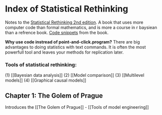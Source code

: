 # Index of Statistical Rethinking
Notes to the [Statistical Rethinking 2nd edition](https://github.com/Booleans/statistical-rethinking).
A book that uses more computer code than formal mathematics, and is more a course in r baysiean than a refrence book.
[Code snippets](http://xcelab.net/rmpubs/sr2/code.txt) from the book.

**Why use code instread of point-and-click.program?**
There are big advantages to doing statistics with text commands.  It is often the most powerfull tool and leaves your methods for replication later.


### Tools of statistical rethinking:
(1) 
[[Bayesian data analysis]]
(2) 
[[Model comparison]]
(3) 
[[Multilevel models]]
(4) 
[[Graphical causal models]]


## Chapter 1: The Golem of Prague
Introduces the [[The Golem of Prague]] - [[Tools of model engineering]]







